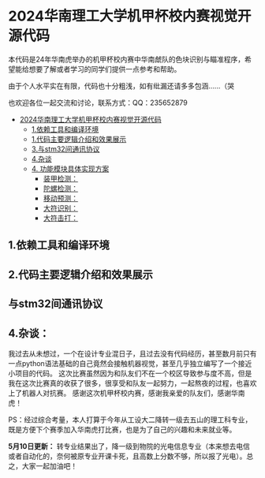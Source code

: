 # 2024华南理工大学机甲杯校内赛视觉开源代码
本代码是24年华南虎举办的机甲杯校内赛中华南虤队的色块识别与瞄准程序，希望能给想要了解或者学习的同学们提供一点参考和帮助。

由于个人水平实在有限，代码也十分粗浅，如有纰漏还请多多包涵......（哭

也欢迎各位一起交流和讨论，联系方式：QQ：235652879
<!-- TOC -->

- [2024华南理工大学机甲杯校内赛视觉开源代码](#2024华南理工大学机甲杯校内赛视觉开源代码)
  - [1.依赖工具和编译环境](#1.依赖工具和编译环境)
  - [1.代码主要逻辑介绍和效果展示](#2.代码主要逻辑介绍和效果展示)
  - [3.与stm32间通讯协议](#3.与stm32间通讯协议)
  - [4.杂谈](#3.杂谈)
  - [4. 功能模块具体实现方案](#4-功能模块具体实现方案)
    - [装甲检测：](#装甲检测)
    - [陀螺检测：](#陀螺检测)
    - [移动预测：](#移动预测)
    - [大符识别：](#大符识别)
    - [大符击打：](#大符击打)

## 1.依赖工具和编译环境

## 2.代码主要逻辑介绍和效果展示

## 与stm32间通讯协议

## 4.杂谈：
我过去从未想过，一个在设计专业混日子，且过去没有代码经历，甚至数月前只有一点python语法基础的自己竟然会接触机器视觉，甚至几乎独立编写了一个接近小项目的代码。
这次比赛虽然因为和队友们不在一个校区导致参与度不高，但是我在这次比赛真的收获了很多，很享受和队友一起努力，一起熬夜的过程，也喜欢上了机器人对抗赛。
感谢这次机甲杯校内赛，感谢我亲爱的队友们，感谢华南虎！

PS：经过综合考量，本人打算于今年从工设大二降转一级去五山的理工科专业，既是方便下个赛季加入华南虎打比赛，也是为了自己的兴趣和未来就业等。

**5月10日更新：** 转专业结果出了，降一级到物院的光电信息专业（本来想去电信或者自动化的，奈何被原专业开课卡死，且高数上分数不够，所以报了光电）。总之，大家一起加油吧！
